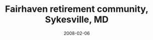 ---
title: "Fairhaven retirement community, Sykesville, MD"
project_id: 
date: 2008-02-06
conference_id: ""
presenters:
   - peter_bandettini
summary: "<p>Fairhaven retirement community, Sykesville, MD</p>"
file: /assets/presentations/T221.ppt
filename: T221.ppt
layout: presentation
---
